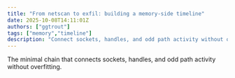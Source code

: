 ```yaml
---
title: "From netscan to exfil: building a memory-side timeline"
date: 2025-10-08T14:11:01Z
authors: ["ggtrout"]
tags: ["memory","timeline"]
description: "Connect sockets, handles, and odd path activity without overfitting."
---
```


The minimal chain that connects sockets, handles, and odd path activity without overfitting.
